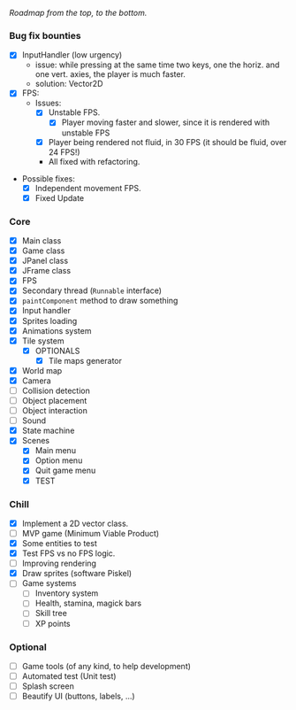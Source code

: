 _Roadmap from the top, to the bottom._
### Bug fix bounties
- [X] InputHandler (low urgency)
  - issue: while pressing at the same time two keys, one the horiz. and one vert. axies, the player is much faster.
  - solution: Vector2D
- [X] FPS:
  - Issues:
    - [x] Unstable FPS.
      - [x] Player moving faster and slower, since it is rendered with unstable FPS
    - [x] Player being rendered not fluid, in 30 FPS (it should be fluid, over 24 FPS!)
    - All fixed with refactoring. 
- Possible fixes:
  - [x] Independent movement FPS.
  - [x] Fixed Update
### Core
- [x] Main class
- [x] Game class
- [x] JPanel class
- [x] JFrame class
- [x] FPS
- [x] Secondary thread (`Runnable` interface)
- [x] `paintComponent` method to draw something
- [x] Input handler
- [x] Sprites loading
- [x] Animations system
- [x] Tile system
  - [x] OPTIONALS
    - [x] Tile maps generator
- [x] World map
- [x] Camera
- [ ] Collision detection
- [ ] Object placement
- [ ] Object interaction
- [ ] Sound
- [x] State machine
- [x] Scenes
  - [x] Main menu
  - [x] Option menu
  - [x] Quit game menu
  - [x] TEST

### Chill
- [x] Implement a 2D vector class.
- [ ] MVP game (Minimum Viable Product)
- [x] Some entities to test
- [x] Test FPS vs no FPS logic.
- [ ] Improving rendering
- [x] Draw sprites (software Piskel)
- [ ] Game systems
  - [ ] Inventory system
  - [ ] Health, stamina, magick bars
  - [ ] Skill tree
  - [ ] XP points
### Optional
- [ ] Game tools (of any kind, to help development)
- [ ] Automated test (Unit test)
- [ ] Splash screen
- [ ] Beautify UI (buttons, labels, ...)
